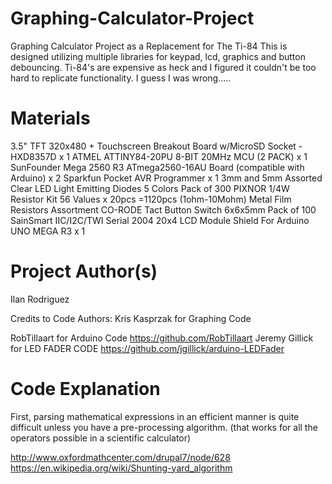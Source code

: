 # Graphing-Calculator-Project
Graphing Calculator Project as a Replacement for The Ti-84
This is designed utilizing multiple libraries for keypad, lcd, graphics and button debouncing.
Ti-84's are expensive as heck and I figured it couldn't be too hard to replicate functionality.
I guess I was wrong.....

# Materials
3.5" TFT 320x480 + Touchscreen Breakout Board w/MicroSD Socket - HXD8357D x 1
ATMEL ATTINY84-20PU 8-BIT 20MHz MCU (2 PACK) x 1
SunFounder Mega 2560 R3 ATmega2560-16AU Board (compatible with Arduino) x 2
Sparkfun Pocket AVR Programmer x 1
3mm and 5mm Assorted Clear LED Light Emitting Diodes 5 Colors Pack of 300
PIXNOR 1/4W Resistor Kit 56 Values x 20pcs =1120pcs (1ohm-10Mohm) Metal Film Resistors Assortment
CO-RODE Tact Button Switch 6x6x5mm Pack of 100
SainSmart IIC/I2C/TWI Serial 2004 20x4 LCD Module Shield For Arduino UNO MEGA R3 x 1

# Project Author(s)
Ilan Rodriguez

Credits to Code Authors: 
Kris Kasprzak for Graphing Code

RobTillaart for Arduino Code
  https://github.com/RobTillaart
Jeremy Gillick for LED FADER CODE
  https://github.com/jgillick/arduino-LEDFader

# Code Explanation

First, parsing mathematical expressions in an efficient manner is quite difficult unless you have a pre-processing algorithm. (that works for all the operators possible in a scientific calculator)

http://www.oxfordmathcenter.com/drupal7/node/628
https://en.wikipedia.org/wiki/Shunting-yard_algorithm

